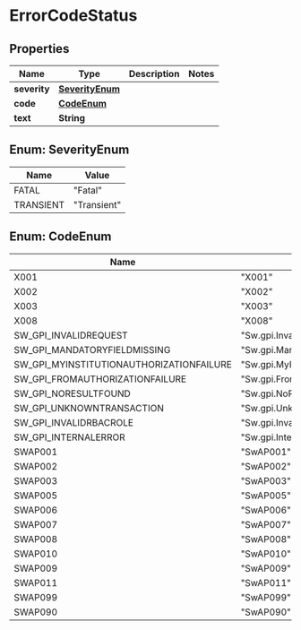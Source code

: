 
# ErrorCodeStatus

## Properties
Name | Type | Description | Notes
------------ | ------------- | ------------- | -------------
**severity** | [**SeverityEnum**](#SeverityEnum) |  | 
**code** | [**CodeEnum**](#CodeEnum) |  | 
**text** | **String** |  | 


<a name="SeverityEnum"></a>
## Enum: SeverityEnum
Name | Value
---- | -----
FATAL | &quot;Fatal&quot;
TRANSIENT | &quot;Transient&quot;


<a name="CodeEnum"></a>
## Enum: CodeEnum
Name | Value
---- | -----
X001 | &quot;X001&quot;
X002 | &quot;X002&quot;
X003 | &quot;X003&quot;
X008 | &quot;X008&quot;
SW_GPI_INVALIDREQUEST | &quot;Sw.gpi.InvalidRequest&quot;
SW_GPI_MANDATORYFIELDMISSING | &quot;Sw.gpi.MandatoryFieldMissing&quot;
SW_GPI_MYINSTITUTIONAUTHORIZATIONFAILURE | &quot;Sw.gpi.MyInstitutionAuthorizationFailure&quot;
SW_GPI_FROMAUTHORIZATIONFAILURE | &quot;Sw.gpi.FromAuthorizationFailure&quot;
SW_GPI_NORESULTFOUND | &quot;Sw.gpi.NoResultFound&quot;
SW_GPI_UNKNOWNTRANSACTION | &quot;Sw.gpi.UnknownTransaction&quot;
SW_GPI_INVALIDRBACROLE | &quot;Sw.gpi.InvalidRBACRole&quot;
SW_GPI_INTERNALERROR | &quot;Sw.gpi.InternalError&quot;
SWAP001 | &quot;SwAP001&quot;
SWAP002 | &quot;SwAP002&quot;
SWAP003 | &quot;SwAP003&quot;
SWAP005 | &quot;SwAP005&quot;
SWAP006 | &quot;SwAP006&quot;
SWAP007 | &quot;SwAP007&quot;
SWAP008 | &quot;SwAP008&quot;
SWAP010 | &quot;SwAP010&quot;
SWAP009 | &quot;SwAP009&quot;
SWAP011 | &quot;SwAP011&quot;
SWAP099 | &quot;SwAP099&quot;
SWAP090 | &quot;SwAP090&quot;



